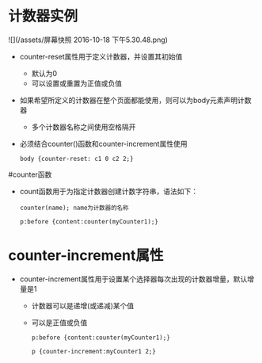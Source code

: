 # 计数器实例

![](/assets/屏幕快照 2016-10-18 下午5.30.48.png)

- counter-reset属性用于定义计数器，并设置其初始值

  - 默认为0
  - 可以设置或重置为正值或负值

- 如果希望所定义的计数器在整个页面都能使用，则可以为body元素声明计数器

  - 多个计数器名称之间使用空格隔开

- 必须结合counter()函数和counter-increment属性使用

      body {counter-reset: c1 0 c2 2;}

#counter函数

-  count函数用于为指定计数器创建计数字符串，语法如下：

       counter(name); name为计数器的名称

       p:before {content:counter(myCounter1);}

# counter-increment属性

 - counter-increment属性用于设置某个选择器每次出现的计数器增量，默认增量是1

   - 计数器可以是递增(或递减)某个值

   - 可以是正值或负值

         p:before {content:counter(myCounter1);} 

         p {counter-increment:myCounter1 2;}

